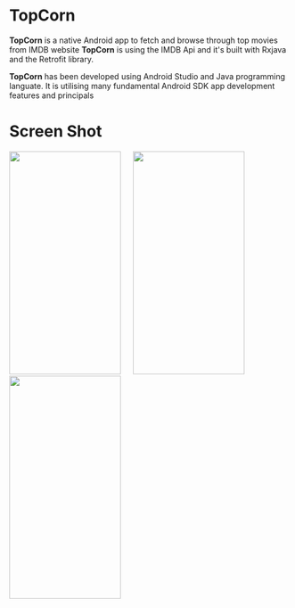 # TopCorn
**TopCorn** is a native Android app to fetch and browse through top movies from IMDB website
**TopCorn** is using the IMDB Api and it's built with Rxjava and the Retrofit library.

**TopCorn** has been developed using Android Studio and Java programming languate. It is utilising many fundamental Android SDK app development features and principals
# Screen Shot
<img src="https://github.com/mahsa6828/TopCorn/assets/24524768/257d972b-6e40-4aca-89cd-f2493068e2a3" width="200" height="400"/> &emsp;
<img src="https://github.com/mahsa6828/TopCorn/assets/24524768/01f2bb04-99f8-4cd1-b033-8069707ce584" width="200" height="400"/>
&emsp;
<img src="https://github.com/mahsa6828/TopCorn/assets/24524768/e90527d0-d804-416e-94a6-b62c2a4a0c51" width="200" height="400"/> 

